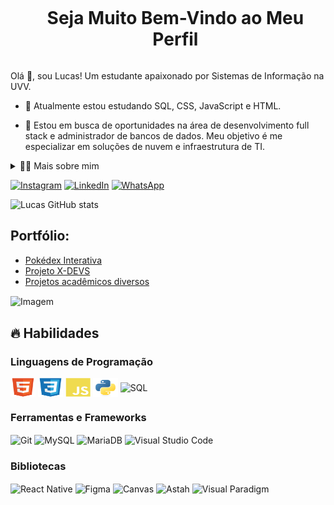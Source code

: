 <!-- Título -->
<div id="user-content-toc">
  <ul align="center">
    <summary><h1 style="display: inline-block">Seja Muito Bem-Vindo ao Meu Perfil</h1></summary>
</div>

<!-- Apresentação -->
<p>
  Olá 👋, sou Lucas! Um estudante apaixonado por Sistemas de Informação na UVV.

  - 🌱 Atualmente estou estudando SQL, CSS, JavaScript e HTML.

  - 🔭 Estou em busca de oportunidades na área de desenvolvimento full stack e administrador de bancos de dados. Meu objetivo é me especializar em soluções de nuvem e infraestrutura de TI.

</p>

<!-- Dropdown -->
<details>
  <summary>👨‍💻 Mais sobre mim</summary>

  - 💬 Tenho 26 anos, moro no Brasil e sou fluente em inglês. Possuo experiência com administração de servidores físicos, desenvolvimento full stack e sistemas de banco de dados.

  - ⚡ Gosto de ler, seja um bom livro, mangá ou quadrinhos. Além disso, assistir filmes e jogar videogame são hobbies que contribuem para minha criatividade e habilidades analíticas. \o/

</details>

<!-- Links -->
[![Instagram](https://img.shields.io/badge/Instagram-E4405F?style=for-the-badge&logo=instagram&logoColor=white)](https://www.instagram.com/lucasoliverb98/)
[![LinkedIn](https://img.shields.io/badge/LinkedIn-0077B5?style=for-the-badge&logo=linkedin&logoColor=white)](https://www.linkedin.com/in/lucas-oliveira-bastos/)
[![WhatsApp](https://img.shields.io/badge/WhatsApp-25D366?style=for-the-badge&logo=whatsapp&logoColor=white)](https://wa.me/55027996081600)

<!-- GitHubStats -->
![Lucas GitHub stats](https://github-readme-stats.vercel.app/api?username=Lucas-dev98&show_icons=true&theme=gotham)

<!-- Portfólio -->
## Portfólio:
- [Pokédex Interativa](https://github.com/seu_usuario/pokedex-interativa)
- [Projeto X-DEVS](https://github.com/seu_usuario/projeto-xdevs)
- [Projetos acadêmicos diversos](https://github.com/seu_usuario/projetos-academicos)

<!-- GIF -->
<p align="left">
  <img align="center" src="https://github.com/seu_usuario/seu_repositorio/assets/imagem.gif" alt="Imagem">
</p>

## 🔥 Habilidades
<!-- Habilidades: Linguagens de Programação -->
  <div style="flex-basis: 48%;">
    <h3>Linguagens de Programação</h3>
    <img align="center" alt="HTML" height="30" width="40" src="https://raw.githubusercontent.com/devicons/devicon/master/icons/html5/html5-original.svg">
    <img align="center" alt="CSS" height="30" width="40" src="https://raw.githubusercontent.com/devicons/devicon/master/icons/css3/css3-original.svg">
    <img align="center" alt="JavaScript" height="30" width="40" src="https://raw.githubusercontent.com/devicons/devicon/master/icons/javascript/javascript-plain.svg">
    <img align="center" alt="Python" height="30" width="40" src="https://raw.githubusercontent.com/devicons/devicon/master/icons/python/python-original.svg">
    <img align="center" alt="SQL" height="30" width="40" src="https://img.shields.io/badge/SQL-4479A1?style=for-the-badge&logo=sql&logoColor=white">
  </div>
  
  <!-- Habilidades: Ferramentas e Frameworks -->
  <div style="flex-basis: 48%;">
    <h3>Ferramentas e Frameworks</h3>
    <img align="center" alt="Git" height="30" width="40" src="https://cdn.jsdelivr.net/gh/devicons/devicon/icons/git/git-original.svg">
    <img align="center" alt="MySQL" height="30" width="40" src="https://cdn.jsdelivr.net/gh/devicons/devicon/icons/mysql/mysql-original.svg">
    <img align="center" alt="MariaDB" height="30" width="40" src="https://cdn.jsdelivr.net/gh/devicons/devicon/icons/mariadb/mariadb-original.svg">
    <img align="center" alt="Visual Studio Code" height="30" width="40" src="https://cdn.jsdelivr.net/gh/devicons/devicon/icons/vscode/vscode-original.svg">
  </div>
  
  <!-- Habilidades: Bibliotecas -->
  <div style="flex-basis: 48%;">
    <h3>Bibliotecas</h3>
    <img align="center" alt="React Native" height="30" width="40" src="https://cdn.jsdelivr.net/gh/devicons/devicon/icons/react/react-original.svg">
    <img align="center" alt="Figma" height="30" width="40" src="https://cdn.jsdelivr.net/gh/devicons/devicon/icons/figma/figma-original.svg">
    <img align="center" alt="Canvas" height="30" width="40" src="https://cdn.jsdelivr.net/gh/devicons/devicon/icons/canvas/canvas-original.svg">
    <img align="center" alt="Astah" height="30" width="40" src="https://cdn.jsdelivr.net/gh/devicons/devicon/icons/astah/astah-original.svg">
    <img align="center" alt="Visual Paradigm" height="30" width="40" src="https://cdn.jsdelivr.net/gh/devicons/devicon/icons/visualparadigm/visualparadigm-original.svg">
  </div>
